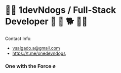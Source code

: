 # 👨‍💻 1devNdogs / Full-Stack Developer 🐶 🐩 🐕 🐕‍🦺

Contact Info:
- vsalgado.a@gmail.com
- https://t.me/onedevndogs


### One with the Force :fist:

